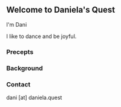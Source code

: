 ## Welcome to Daniela's Quest

I'm Dani

I like to dance and be joyful.

### Precepts



### Background

### Contact

dani [at] daniela.quest
